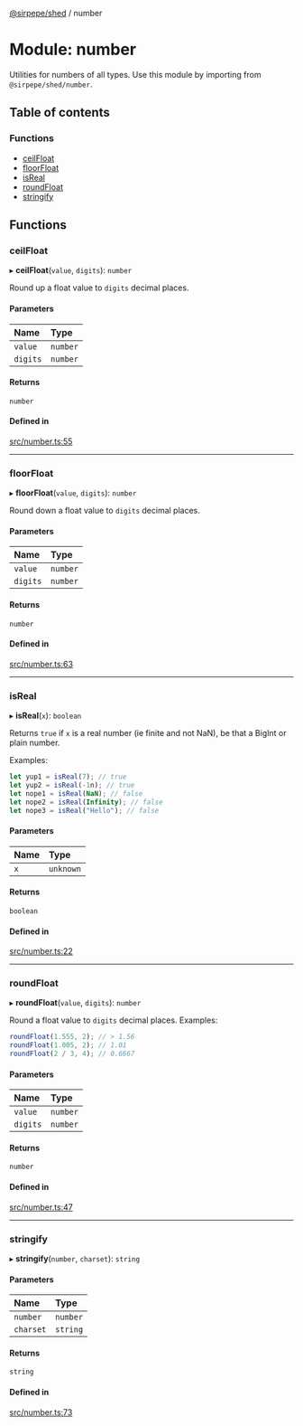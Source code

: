 [@sirpepe/shed](../README.md) / number

# Module: number

Utilities for numbers of all types. Use this module by importing from
`@sirpepe/shed/number`.

## Table of contents

### Functions

- [ceilFloat](number.md#ceilfloat)
- [floorFloat](number.md#floorfloat)
- [isReal](number.md#isreal)
- [roundFloat](number.md#roundfloat)
- [stringify](number.md#stringify)

## Functions

### ceilFloat

▸ **ceilFloat**(`value`, `digits`): `number`

Round up a float value to `digits` decimal places.

#### Parameters

| Name | Type |
| :------ | :------ |
| `value` | `number` |
| `digits` | `number` |

#### Returns

`number`

#### Defined in

[src/number.ts:55](https://github.com/SirPepe/shed/blob/a2b2848/src/number.ts#L55)

___

### floorFloat

▸ **floorFloat**(`value`, `digits`): `number`

Round down a float value to `digits` decimal places.

#### Parameters

| Name | Type |
| :------ | :------ |
| `value` | `number` |
| `digits` | `number` |

#### Returns

`number`

#### Defined in

[src/number.ts:63](https://github.com/SirPepe/shed/blob/a2b2848/src/number.ts#L63)

___

### isReal

▸ **isReal**(`x`): `boolean`

Returns `true` if `x` is a real number (ie finite and not NaN), be that a
BigInt or plain number.

Examples:

```javascript
let yup1 = isReal(7); // true
let yup2 = isReal(-1n); // true
let nope1 = isReal(NaN); // false
let nope2 = isReal(Infinity); // false
let nope3 = isReal("Hello"); // false
```

#### Parameters

| Name | Type |
| :------ | :------ |
| `x` | `unknown` |

#### Returns

`boolean`

#### Defined in

[src/number.ts:22](https://github.com/SirPepe/shed/blob/a2b2848/src/number.ts#L22)

___

### roundFloat

▸ **roundFloat**(`value`, `digits`): `number`

Round a float value to `digits` decimal places. Examples:

```javascript
roundFloat(1.555, 2); // > 1.56
roundFloat(1.005, 2); // 1.01
roundFloat(2 / 3, 4); // 0.6667
```

#### Parameters

| Name | Type |
| :------ | :------ |
| `value` | `number` |
| `digits` | `number` |

#### Returns

`number`

#### Defined in

[src/number.ts:47](https://github.com/SirPepe/shed/blob/a2b2848/src/number.ts#L47)

___

### stringify

▸ **stringify**(`number`, `charset`): `string`

#### Parameters

| Name | Type |
| :------ | :------ |
| `number` | `number` |
| `charset` | `string` |

#### Returns

`string`

#### Defined in

[src/number.ts:73](https://github.com/SirPepe/shed/blob/a2b2848/src/number.ts#L73)

